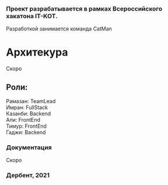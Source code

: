 ### Проект разрабатывается в рамках Всероссийского хакатона IT-KOT.  
Разработкой занимается команда CatMan
# Архитекура
Скоро
 
## Роли:
Рамазан:  TeamLead  
Имран: FullStack  
Казанби: Backend  
Али: FrontEnd  
Тимур: FrontEnd  
Гаджи: Backend  
 
### Документация
Скоро
 
### Дербент, 2021
